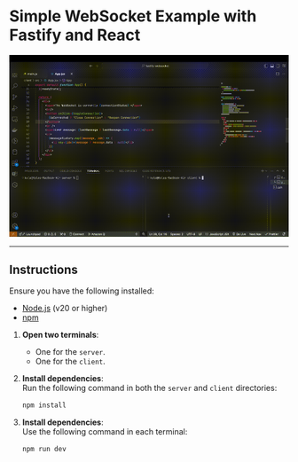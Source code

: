# Simple WebSocket Example with Fastify and React  

![Showcase](./assets/demo.gif)  

---

## Instructions  

Ensure you have the following installed:
- [Node.js](https://nodejs.org/) (v20 or higher)
- [npm](https://www.npmjs.com/)

1. **Open two terminals**:  
   - One for the `server`.  
   - One for the `client`.

2. **Install dependencies**:  
   Run the following command in both the `server` and `client` directories:  
   ```bash
   npm install
   ```

3. **Install dependencies**:  
   Use the following command in each terminal:
   ```bash
   npm run dev
   ```
